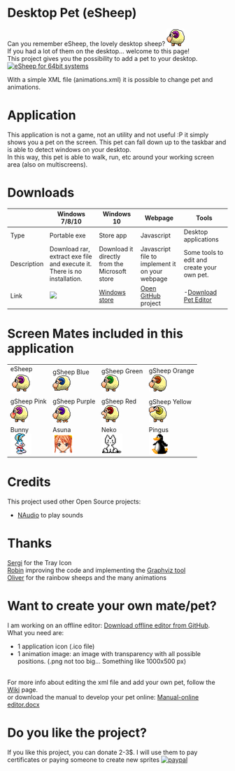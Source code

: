 # Desktop Pet (eSheep)

Can you remember eSheep, the lovely desktop sheep?
<img src='src/Images/esheep.png' /><br />
If you had a lot of them on the desktop... welcome to this page!<br />
This project gives you the possibility to add a pet to your desktop.<br />[![eSheep for 64bit systems](https://img.youtube.com/vi/xN90p16tKGE/0.jpg)](https://www.youtube.com/watch?v=xN90p16tKGE) 

With a simple XML file (animations.xml) it is possible to change pet and animations.

# Application
This application is not a game, not an utility and not useful :P it simply shows you
a pet on the screen. This pet can fall down up to the taskbar and is able to detect 
windows on your desktop.<br />
In this way, this pet is able to walk, run, etc around your working screen area (also on multiscreens).

# Downloads

|        | Windows 7/8/10 | Windows 10 | Webpage | Tools |
|--------|----------------|------------|---------|-------|
| Type |  Portable exe | Store app | Javascript | Desktop applications |
| Description | Download rar, extract exe file and execute it. There is no installation. | Download it directly from the Microsoft store | Javascript file to implement it on your webpage | Some tools to edit and create your own pet.
| Link | <a href='https://github.com/Adrianotiger/desktopPet/releases/latest'><img src='https://img.shields.io/github/downloads/adrianotiger/desktopPet/total.svg'></a> | <a href='https://www.microsoft.com/store/apps/9MX2V0TQT6RM'>Windows store</a> | <a href='https://github.com/Adrianotiger/web-esheep'>Open GitHub</a> project | -<a href='https://github.com/Adrianotiger/desktopPet/releases/latest'>Download Pet Editor</a> |

# Screen Mates included in this application
| | | | |
|--------|--------|----|-----|
| eSheep <br> [![eSheeps](Pets/esheep64/icon.png)](https://adrianotiger.github.io/desktopPet/Pets/esheep64/)  | gSheep Blue <br> [![Blue Sheep](Pets/blue_sheep/icon.png)](https://adrianotiger.github.io/desktopPet/Pets/blue_sheep/)  | gSheep Green <br> [![Green Sheep](Pets/green_sheep/icon.png)](https://adrianotiger.github.io/desktopPet/Pets/green_sheep/) | gSheep Orange <br> [![Orange Sheep](Pets/orange_sheep/icon.png)](https://adrianotiger.github.io/desktopPet/Pets/orange_sheep/)  |
| gSheep Pink <br> [![Pink Sheep](Pets/pink_sheep/icon.png)](https://adrianotiger.github.io/desktopPet/Pets/pink_sheep/)  | gSheep Purple <br> [![Purple Sheep](Pets/purple_sheep/icon.png)](https://adrianotiger.github.io/desktopPet/Pets/purple_sheep/)  | gSheep Red <br> [![Red Sheep](Pets/red_sheep/icon.png)](https://adrianotiger.github.io/desktopPet/Pets/red_sheep/) | gSheep Yellow <br> [![Yellow Sheep](Pets/yellow_sheep/icon.png)](https://adrianotiger.github.io/desktopPet/Pets/yellow_sheep/)  |
|Bunny <br> [![Bugs Bunny](Pets/bbunny/icon.png)](https://adrianotiger.github.io/desktopPet/Pets/bbunny/)  | Asuna <br> [![Asuna](Pets/negima/icon.png)](https://adrianotiger.github.io/desktopPet/Pets/negima/)  | Neko <br> [![Neko](Pets/neko/icon.png)](https://adrianotiger.github.io/desktopPet/Pets/neko/) | Pingus <br> [![Pingus](Pets/pingus/icon.png)](https://adrianotiger.github.io/desktopPet/Pets/pingus/)  |

# Credits
This project used other Open Source projects:
<ul>
<li><a href='https://github.com/naudio/NAudio'>NAudio</a> to play sounds
</ul>

# Thanks
<a href='https://github.com/Grunwaldt'>Sergi</a> for the Tray Icon<br>
<a href='https://github.com/rluiten'>Robin</a> improving the code and implementing the <a href='https://github.com/Adrianotiger/desktopPet/issues/6'>Graphviz tool</a><br>
<a href='https://github.com/OliverPets'>Oliver</a> for the rainbow sheeps and the many animations<br>

# Want to create your own mate/pet?
I am working on an offline editor: <a href='https://github.com/Adrianotiger/desktopPet/releases/tag/editor0.2'>Download offline editor from GitHub</a>.<br>
What you need are:
<ul>
<li>1 application icon (.ico file)
<li>1 animation image: an image with transparency with all possible positions. (.png not too big... Something like 1000x500 px)
</ul><br />
For more info about editing the xml file and add your own pet, follow the <a href='../../wiki/'>Wiki</a> page.<br /> or download the manual to develop your pet online: <a href='https://github.com/Adrianotiger/desktopPet/raw/master/Manual/Manual%20-%20online%20editor.docx'>Manual-online editor.docx</a>

# Do you like the project?
If you like this project, you can donate 2-3$. 
I will use them to pay certificates or paying someone to create new sprites
[![paypal](https://www.paypalobjects.com/en_US/CH/i/btn/btn_donateCC_LG.gif)](https://www.paypal.com/cgi-bin/webscr?cmd=_s-xclick&hosted_button_id=HWNG87K85CJFA)
